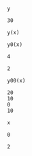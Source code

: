     y
    
    30
    
    y(x)
    
    y0(x)
    
    4
    
    2
    
    y00(x)
    
    20
    10
    0
    10
    
    x
    
    0
    
    2
    
    